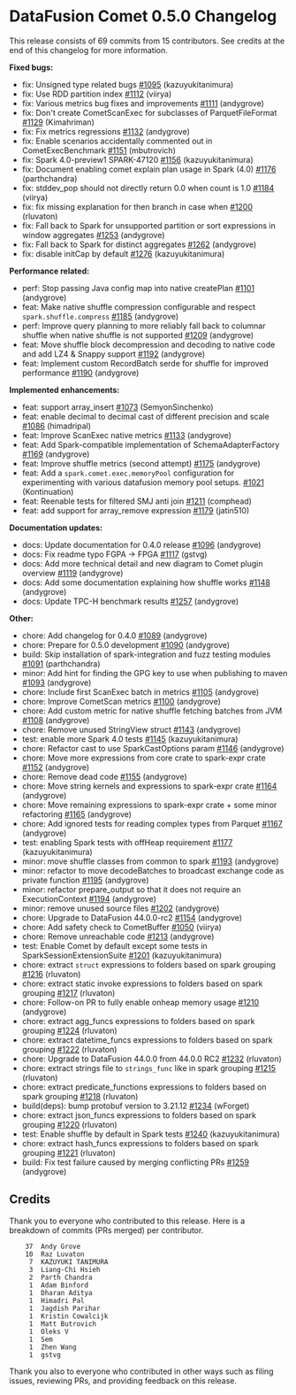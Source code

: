 <!--
Licensed to the Apache Software Foundation (ASF) under one
or more contributor license agreements.  See the NOTICE file
distributed with this work for additional information
regarding copyright ownership.  The ASF licenses this file
to you under the Apache License, Version 2.0 (the
"License"); you may not use this file except in compliance
with the License.  You may obtain a copy of the License at

  http://www.apache.org/licenses/LICENSE-2.0

Unless required by applicable law or agreed to in writing,
software distributed under the License is distributed on an
"AS IS" BASIS, WITHOUT WARRANTIES OR CONDITIONS OF ANY
KIND, either express or implied.  See the License for the
specific language governing permissions and limitations
under the License.
-->

# DataFusion Comet 0.5.0 Changelog

This release consists of 69 commits from 15 contributors. See credits at the end of this changelog for more information.

**Fixed bugs:**

- fix: Unsigned type related bugs [#1095](https://github.com/apache/datafusion-comet/pull/1095) (kazuyukitanimura)
- fix: Use RDD partition index [#1112](https://github.com/apache/datafusion-comet/pull/1112) (viirya)
- fix: Various metrics bug fixes and improvements [#1111](https://github.com/apache/datafusion-comet/pull/1111) (andygrove)
- fix: Don't create CometScanExec for subclasses of ParquetFileFormat [#1129](https://github.com/apache/datafusion-comet/pull/1129) (Kimahriman)
- fix: Fix metrics regressions [#1132](https://github.com/apache/datafusion-comet/pull/1132) (andygrove)
- fix: Enable scenarios accidentally commented out in CometExecBenchmark [#1151](https://github.com/apache/datafusion-comet/pull/1151) (mbutrovich)
- fix: Spark 4.0-preview1 SPARK-47120 [#1156](https://github.com/apache/datafusion-comet/pull/1156) (kazuyukitanimura)
- fix: Document enabling comet explain plan usage in Spark (4.0) [#1176](https://github.com/apache/datafusion-comet/pull/1176) (parthchandra)
- fix: stddev_pop should not directly return 0.0 when count is 1.0 [#1184](https://github.com/apache/datafusion-comet/pull/1184) (viirya)
- fix: fix missing explanation for then branch in case when [#1200](https://github.com/apache/datafusion-comet/pull/1200) (rluvaton)
- fix: Fall back to Spark for unsupported partition or sort expressions in window aggregates [#1253](https://github.com/apache/datafusion-comet/pull/1253) (andygrove)
- fix: Fall back to Spark for distinct aggregates [#1262](https://github.com/apache/datafusion-comet/pull/1262) (andygrove)
- fix: disable initCap by default [#1276](https://github.com/apache/datafusion-comet/pull/1276) (kazuyukitanimura)

**Performance related:**

- perf: Stop passing Java config map into native createPlan [#1101](https://github.com/apache/datafusion-comet/pull/1101) (andygrove)
- feat: Make native shuffle compression configurable and respect `spark.shuffle.compress` [#1185](https://github.com/apache/datafusion-comet/pull/1185) (andygrove)
- perf: Improve query planning to more reliably fall back to columnar shuffle when native shuffle is not supported [#1209](https://github.com/apache/datafusion-comet/pull/1209) (andygrove)
- feat: Move shuffle block decompression and decoding to native code and add LZ4 & Snappy support [#1192](https://github.com/apache/datafusion-comet/pull/1192) (andygrove)
- feat: Implement custom RecordBatch serde for shuffle for improved performance [#1190](https://github.com/apache/datafusion-comet/pull/1190) (andygrove)

**Implemented enhancements:**

- feat: support array_insert [#1073](https://github.com/apache/datafusion-comet/pull/1073) (SemyonSinchenko)
- feat: enable decimal to decimal cast of different precision and scale [#1086](https://github.com/apache/datafusion-comet/pull/1086) (himadripal)
- feat: Improve ScanExec native metrics [#1133](https://github.com/apache/datafusion-comet/pull/1133) (andygrove)
- feat: Add Spark-compatible implementation of SchemaAdapterFactory [#1169](https://github.com/apache/datafusion-comet/pull/1169) (andygrove)
- feat: Improve shuffle metrics (second attempt) [#1175](https://github.com/apache/datafusion-comet/pull/1175) (andygrove)
- feat: Add a `spark.comet.exec.memoryPool` configuration for experimenting with various datafusion memory pool setups. [#1021](https://github.com/apache/datafusion-comet/pull/1021) (Kontinuation)
- feat: Reenable tests for filtered SMJ anti join [#1211](https://github.com/apache/datafusion-comet/pull/1211) (comphead)
- feat: add support for array_remove expression [#1179](https://github.com/apache/datafusion-comet/pull/1179) (jatin510)

**Documentation updates:**

- docs: Update documentation for 0.4.0 release [#1096](https://github.com/apache/datafusion-comet/pull/1096) (andygrove)
- docs: Fix readme typo FGPA -> FPGA [#1117](https://github.com/apache/datafusion-comet/pull/1117) (gstvg)
- docs: Add more technical detail and new diagram to Comet plugin overview [#1119](https://github.com/apache/datafusion-comet/pull/1119) (andygrove)
- docs: Add some documentation explaining how shuffle works [#1148](https://github.com/apache/datafusion-comet/pull/1148) (andygrove)
- docs: Update TPC-H benchmark results [#1257](https://github.com/apache/datafusion-comet/pull/1257) (andygrove)

**Other:**

- chore: Add changelog for 0.4.0 [#1089](https://github.com/apache/datafusion-comet/pull/1089) (andygrove)
- chore: Prepare for 0.5.0 development [#1090](https://github.com/apache/datafusion-comet/pull/1090) (andygrove)
- build: Skip installation of spark-integration and fuzz testing modules [#1091](https://github.com/apache/datafusion-comet/pull/1091) (parthchandra)
- minor: Add hint for finding the GPG key to use when publishing to maven [#1093](https://github.com/apache/datafusion-comet/pull/1093) (andygrove)
- chore: Include first ScanExec batch in metrics [#1105](https://github.com/apache/datafusion-comet/pull/1105) (andygrove)
- chore: Improve CometScan metrics [#1100](https://github.com/apache/datafusion-comet/pull/1100) (andygrove)
- chore: Add custom metric for native shuffle fetching batches from JVM [#1108](https://github.com/apache/datafusion-comet/pull/1108) (andygrove)
- chore: Remove unused StringView struct [#1143](https://github.com/apache/datafusion-comet/pull/1143) (andygrove)
- test: enable more Spark 4.0 tests [#1145](https://github.com/apache/datafusion-comet/pull/1145) (kazuyukitanimura)
- chore: Refactor cast to use SparkCastOptions param [#1146](https://github.com/apache/datafusion-comet/pull/1146) (andygrove)
- chore: Move more expressions from core crate to spark-expr crate [#1152](https://github.com/apache/datafusion-comet/pull/1152) (andygrove)
- chore: Remove dead code [#1155](https://github.com/apache/datafusion-comet/pull/1155) (andygrove)
- chore: Move string kernels and expressions to spark-expr crate [#1164](https://github.com/apache/datafusion-comet/pull/1164) (andygrove)
- chore: Move remaining expressions to spark-expr crate + some minor refactoring [#1165](https://github.com/apache/datafusion-comet/pull/1165) (andygrove)
- chore: Add ignored tests for reading complex types from Parquet [#1167](https://github.com/apache/datafusion-comet/pull/1167) (andygrove)
- test: enabling Spark tests with offHeap requirement [#1177](https://github.com/apache/datafusion-comet/pull/1177) (kazuyukitanimura)
- minor: move shuffle classes from common to spark [#1193](https://github.com/apache/datafusion-comet/pull/1193) (andygrove)
- minor: refactor to move decodeBatches to broadcast exchange code as private function [#1195](https://github.com/apache/datafusion-comet/pull/1195) (andygrove)
- minor: refactor prepare_output so that it does not require an ExecutionContext [#1194](https://github.com/apache/datafusion-comet/pull/1194) (andygrove)
- minor: remove unused source files [#1202](https://github.com/apache/datafusion-comet/pull/1202) (andygrove)
- chore: Upgrade to DataFusion 44.0.0-rc2 [#1154](https://github.com/apache/datafusion-comet/pull/1154) (andygrove)
- chore: Add safety check to CometBuffer [#1050](https://github.com/apache/datafusion-comet/pull/1050) (viirya)
- chore: Remove unreachable code [#1213](https://github.com/apache/datafusion-comet/pull/1213) (andygrove)
- test: Enable Comet by default except some tests in SparkSessionExtensionSuite [#1201](https://github.com/apache/datafusion-comet/pull/1201) (kazuyukitanimura)
- chore: extract `struct` expressions to folders based on spark grouping [#1216](https://github.com/apache/datafusion-comet/pull/1216) (rluvaton)
- chore: extract static invoke expressions to folders based on spark grouping [#1217](https://github.com/apache/datafusion-comet/pull/1217) (rluvaton)
- chore: Follow-on PR to fully enable onheap memory usage [#1210](https://github.com/apache/datafusion-comet/pull/1210) (andygrove)
- chore: extract agg_funcs expressions to folders based on spark grouping [#1224](https://github.com/apache/datafusion-comet/pull/1224) (rluvaton)
- chore: extract datetime_funcs expressions to folders based on spark grouping [#1222](https://github.com/apache/datafusion-comet/pull/1222) (rluvaton)
- chore: Upgrade to DataFusion 44.0.0 from 44.0.0 RC2 [#1232](https://github.com/apache/datafusion-comet/pull/1232) (rluvaton)
- chore: extract strings file to `strings_func` like in spark grouping [#1215](https://github.com/apache/datafusion-comet/pull/1215) (rluvaton)
- chore: extract predicate_functions expressions to folders based on spark grouping [#1218](https://github.com/apache/datafusion-comet/pull/1218) (rluvaton)
- build(deps): bump protobuf version to 3.21.12 [#1234](https://github.com/apache/datafusion-comet/pull/1234) (wForget)
- chore: extract json_funcs expressions to folders based on spark grouping [#1220](https://github.com/apache/datafusion-comet/pull/1220) (rluvaton)
- test: Enable shuffle by default in Spark tests [#1240](https://github.com/apache/datafusion-comet/pull/1240) (kazuyukitanimura)
- chore: extract hash_funcs expressions to folders based on spark grouping [#1221](https://github.com/apache/datafusion-comet/pull/1221) (rluvaton)
- build: Fix test failure caused by merging conflicting PRs [#1259](https://github.com/apache/datafusion-comet/pull/1259) (andygrove)

## Credits

Thank you to everyone who contributed to this release. Here is a breakdown of commits (PRs merged) per contributor.

```
    37	Andy Grove
    10	Raz Luvaton
     7	KAZUYUKI TANIMURA
     3	Liang-Chi Hsieh
     2	Parth Chandra
     1	Adam Binford
     1	Dharan Aditya
     1	Himadri Pal
     1	Jagdish Parihar
     1	Kristin Cowalcijk
     1	Matt Butrovich
     1	Oleks V
     1	Sem
     1	Zhen Wang
     1	gstvg
```

Thank you also to everyone who contributed in other ways such as filing issues, reviewing PRs, and providing feedback on this release.
